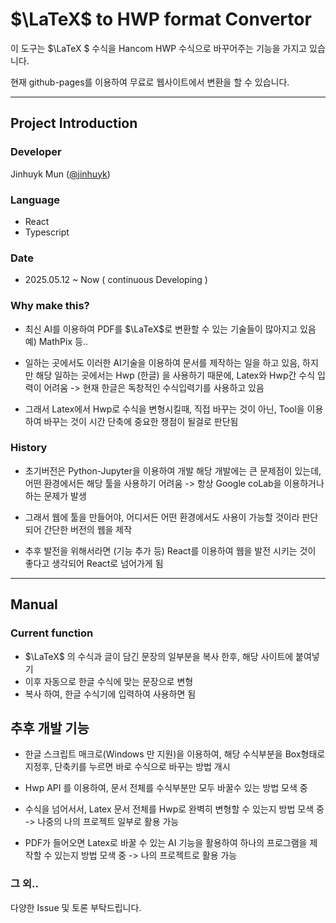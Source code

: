 # $\LaTeX$ to HWP format Convertor
이 도구는 $\LaTeX $ 수식을 Hancom HWP 수식으로 바꾸어주는 기능을 가지고 있습니다.

현재 github-pages를 이용하여 무료로 웹사이트에서 변환을 할 수 있습니다.

---
## Project Introduction
### Developer
Jinhuyk Mun ([@jinhuyk](https://github.com/jinhuyk))

### Language
- React
- Typescript

### Date
- 2025.05.12 ~ Now ( continuous Developing )

### Why make this?
- 최신 AI를 이용하여 PDF를 $\LaTeX$로 변환할 수 있는 기술들이 많아지고 있음 예) MathPix 등..

- 일하는 곳에서도 이러한 AI기술을 이용하여 문서를 제작하는 일을 하고 있음, 하지만 해당 일하는 곳에서는 Hwp (한글) 을 사용하기 때문에, Latex와 Hwp간 수식 입력이 어려움 -> 현재 한글은 독창적인 수식입력기를 사용하고 있음

- 그래서 Latex에서 Hwp로 수식을 변형시킬때, 직접 바꾸는 것이 아닌, Tool을 이용하여 바꾸는 것이 시간 단축에 중요한 쟁점이 될걸로 판단됨

### History
- 초기버전은 Python-Jupyter을 이용하여 개발
해당 개발에는 큰 문제점이 있는데, 어떤 환경에서든 해당 툴을 사용하기 어려움 -> 항상 Google coLab을 이용하거나 하는 문제가 발생

- 그래서 웹에 툴을 만들어야, 어디서든 어떤 환경에서도 사용이 가능할 것이라 판단되어 간단한 버전의 웹을 제작

- 추후 발전을 위해서라면 (기능 추가 등) React를 이용하여 웹을 발전 시키는 것이 좋다고 생각되어 React로 넘어가게 됨

---
## Manual
### Current function
- $\LaTeX$ 의 수식과 글이 담긴 문장의 일부분을 복사 한후, 해당 사이트에 붙여넣기 
- 이후 자동으로 한글 수식에 맞는 문장으로 변형
- 복사 하여, 한글 수식기에 입력하여 사용하면 됨

## 추후 개발 기능
- 한글 스크립트 매크로(Windows 만 지원)을 이용하여, 해당 수식부분을 Box형태로 지정후, 단축키를 누르면 바로 수식으로 바꾸는 방법 개시

- Hwp API 를 이용하여, 문서 전체를 수식부분만 모두 바꿀수 있는 방법 모색 중

- 수식을 넘어서서, Latex 문서 전체를 Hwp로 완벽히 변형할 수 있는지 방법 모색 중 -> 나중의 나의 프로젝트 일부로 활용 가능

- PDF가 들어오면 Latex로 바꿀 수 있는 AI 기능을 활용하여 하나의 프로그램을 제작할 수 있는지 방법 모색 중 -> 나의 프로젝트로 활용 가능


### 그 외..
다양한 Issue 및 토론 부탁드립니다. 
